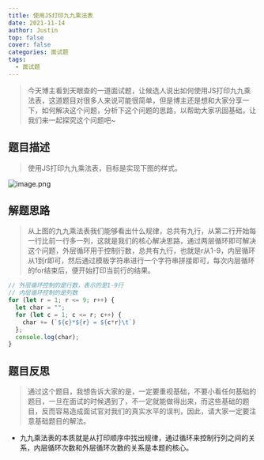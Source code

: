 ```yaml
---
title: 使用JS打印九九乘法表
date: 2021-11-14
author: Justin
top: false
cover: false
categories: 面试题
tags:
  - 面试题
---
```


> 今天博主看到天眼查的一道面试题，让候选人说出如何使用JS打印九九乘法表，这道题目对很多人来说可能很简单，但是博主还是想和大家分享一下，如何解决这个问题，分析下这个问题的思路，以帮助大家巩固基础，让我们来一起探究这个问题吧~

## 题目描述
>使用JS打印九九乘法表，目标是实现下图的样式。

![image.png](https://img-blog.csdnimg.cn/img_convert/af3c91101a6e6167d100b8bc49ae711c.png)

## 解题思路
>从上图的九九乘法表我们能够看出什么规律，总共有九行，从第二行开始每一行比前一行多一列，这就是我们的核心解决思路，通过两层循环即可解决这个问题，外层循环用于控制行数，总共有九行，也就是r从1-9，内层循环从1到r即可，然后通过模板字符串进行一个字符串拼接即可，每次内层循环的for结束后，便开始打印当前行的结果。

```js
// 外层循环控制的是行数，表示的是1-9行
// 内层循环控制的是列数
for (let r = 1; r <= 9; r++) {
  let char = "";
  for (let c = 1; c <= r; c++) {
    char += (`${c}*${r} = ${c*r}\t`)
  };
  console.log(char);
}
```

## 题目反思
>通过这个题目，我想告诉大家的是，一定要重视基础，不要小看任何基础的题目，一旦在面试的时候遇到了，不一定就能做得出来，而这些基础的题目，反而容易造成面试官对我们的真实水平的误判，因此，请大家一定要注意基础题目的解法。

* 九九乘法表的本质就是从打印顺序中找出规律，通过循环来控制行列之间的关系，内层循环次数和外层循环次数的关系是本题的核心。